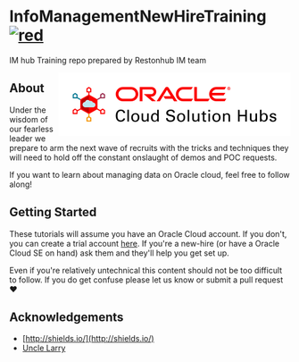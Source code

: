 

# InfoManagementNewHireTraining [![red](https://img.shields.io/badge/knowledge-is%20power-red.svg)](https://github.com/unofficialoraclecloudhub/InfoManagementNewHireTraining)

IM hub Training repo prepared by Restonhub IM team

<img src="common/logo-new-v2.svg" align="right"/>


## About 

Under the wisdom of our fearless leader we prepare to arm the next wave of recruits with 
the tricks and techniques they will need to hold off the constant onslaught of demos and POC requests. 

If you want to learn about managing data on Oracle cloud, feel free to follow along! 


## Getting Started 

These tutorials will assume you have an Oracle Cloud account. If you don't, you can create a trial account 
[here](https://cloud.oracle.com/tryit). If you're a new-hire (or have a Oracle Cloud SE on hand) ask them and they'll help 
you get set up. 

Even if you're relatively untechnical this content should not be too difficult to follow. If you 
do get confuse please let us know or submit a pull request :heart: 

## Acknowledgements 
* [http://shields.io/](http://shields.io/)
* [Uncle Larry](https://en.wikipedia.org/wiki/Larry_Ellison)

